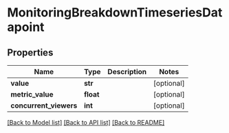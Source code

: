 # MonitoringBreakdownTimeseriesDatapoint

## Properties
Name | Type | Description | Notes
------------ | ------------- | ------------- | -------------
**value** | **str** |  | [optional]
**metric_value** | **float** |  | [optional]
**concurrent_viewers** | **int** |  | [optional]

[[Back to Model list]](../README.md#documentation-for-models) [[Back to API list]](../README.md#documentation-for-api-endpoints) [[Back to README]](../README.md)


